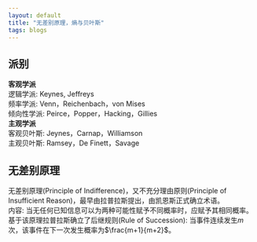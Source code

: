 ```yaml
---
layout: default
title: "无差别原理，熵与贝叶斯"
tags: blogs
---
```

<head>
    <script src="https://cdn.mathjax.org/mathjax/latest/MathJax.js?config=TeX-AMS-MML_HTMLorMML" type="text/javascript"></script>
    <script type="text/x-mathjax-config">
        MathJax.Hub.Config({
            tex2jax: {
            skipTags: ['script', 'noscript', 'style', 'textarea', 'pre'],
            inlineMath: [['$','$']]
            }
        });
    </script>
</head>

## 派别
**客观学派**   
  逻辑学派: Keynes, Jeffreys  
  频率学派: Venn，Reichenbach，von Mises   
  倾向性学派: Peirce，Popper，Hacking，Gillies   
**主观学派**  
  客观贝叶斯: Jeynes，Carnap，Williamson  
  主观贝叶斯: Ramsey，De Finett，Savage  
  
## 无差别原理
无差别原理(Principle of Indifference)，又不充分理由原则(Principle of Insufficient Reason)，最早由拉普拉斯提出，由凯恩斯正式确立术语。  
内容: 当无任何已知信息可以为两种可能性赋予不同概率时，应赋予其相同概率。  
基于该原理拉普拉斯确立了后继规则(Rule of Succession): 当事件连续发生$m$次，该事件在下一次发生概率为$\frac{m+1}{m+2}$。  
